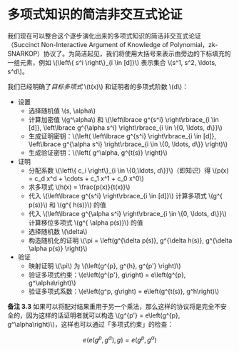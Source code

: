 # 多项式知识的简洁非交互式论证

我们现在可以整合这个逐步演化出来的多项式知识的简洁非交互式论证（Succinct Non-Interactive Argument of Knowledge of Polynomial，zk-SNARKOP）协议了。为简洁起见，我们将使用大括号来表示由旁边的下标填充的一组元素，例如 \\(\left\\{ s^i \right\\}_{i \in [d]}\\) 表示集合 \\(s^1, s^2, \ldots, s^d\\)。

我们已经明确了*目标多项式* \\(t(x)\\) 和证明者的多项式阶数 \\(d\\)：

* 设置
  * 选择随机值 \\(s, \alpha\\)
  * 计算加密值 \\(g^\alpha\\) 和 \\(\left\lbrace g^{s^i} \right\rbrace_{i \in [d]}, \left\lbrace g^{\alpha s^i} \right\rbrace_{i \in \\{0, \ldots, d\\}}\\)
  * 生成证明密钥：\\(\left( \left\lbrace g^{s^i} \right\rbrace_{i \in [d]}, \left\lbrace g^{\alpha s^i} \right\rbrace_{i \in \\{0, \ldots, d\\}} \right)\\)
  * 生成验证密钥：\\(\left( g^\alpha, g^{t(s)} \right)\\)
* 证明
  * 分配系数 \\(\left\\{ c_i \right\\}_{i \in \\{0,\ldots, d\\}}\\)（即知识）得 \\(p(x) = c_d x^d + \cdots + c_1 x^1 + c_0 x^0\\)
  * 求多项式 \\(h(x) = \frac{p(x)}{t(x)}\\)
  * 代入 \\(\left\lbrace g^{s^i} \right\rbrace_{i \in [d]}\\) 计算多项式 \\(g^{ p(s)}\\) 和 \\(g^{ h(s)}\\) 的值
  * 代入 \\(\left\lbrace g^{\alpha s^i} \right\rbrace_{i \in \\{0, \ldots, d\\}}\\) 计算移位多项式 \\(g^{ \alpha p(s)}\\) 的值
  * 选择随机数 \\(\delta\\)
  * 构造随机化的证明 \\(\pi = \left(g^{\delta p(s)}, g^{\delta h(s)}, g^{\delta \alpha p(s)} \right)\\)
* 验证
  * 映射证明 \\(\pi\\) 为 \\(\left(g^{p}, g^{h}, g^{p'} \right)\\)
  * 验证多项式约束：\\(e\left(g^{p'}, g\right) = e\left(g^{p}, g^\alpha\right)\\)
  * 验证多项式系数：\\(e\left(g^p, g\right) = e\left(g^{t(s)}, g^h\right)\\)

**备注 3.3** 如果可以将配对结果重用于另一个乘法，那么这样的协议将是完全不安全的，因为这样的话证明者就可以构造 \\(g^{p'} = e\left(g^{p}, g^\alpha\right)\\)，这样也可以通过「多项式约束」的检查：

$$e\left(e\left(g^{p}, g^\alpha\right), g\right) = e\left(g^{p}, g^\alpha\right)$$
